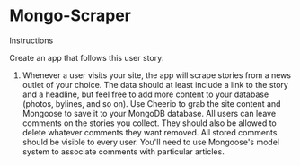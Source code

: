 # Mongo-Scraper

Instructions


Create an app that follows this user story:

1. Whenever a user visits your site, the app will scrape stories from a news outlet of your choice. The data should at least include a link to the story and a headline, but feel free to add more content to your database (photos, bylines, and so on).
Use Cheerio to grab the site content and Mongoose to save it to your MongoDB database. 
All users can leave comments on the stories you collect. They should also be allowed to delete whatever comments they want removed. All stored comments should be visible to every user.
You'll need to use Mongoose's model system to associate comments with particular articles.